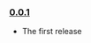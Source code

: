 ### [0.0.1](https://github.com/bakeryhq/react-native-navigation-redux-helpers/releases/tag/v0.0.1)

- The first release
